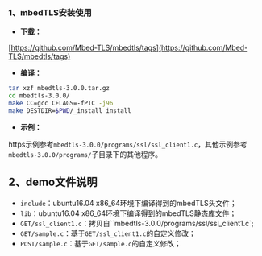 ### 1、mbedTLS安装使用

- **下载：**

[https://github.com/Mbed-TLS/mbedtls/tags](https://github.com/Mbed-TLS/mbedtls/tags)

- **编译：**

```bash
tar xzf mbedtls-3.0.0.tar.gz
cd mbedtls-3.0.0/
make CC=gcc CFLAGS=-fPIC -j96
make DESTDIR=$PWD/_install install
```

- **示例：**

https示例参考`mbedtls-3.0.0/programs/ssl/ssl_client1.c`，其他示例参考`mbedtls-3.0.0/programs/`子目录下的其他程序。

## 2、demo文件说明

- `include`：ubuntu16.04 x86_64环境下编译得到的mbedTLS头文件；
- `lib`：ubuntu16.04 x86_64环境下编译得到的mbedTLS静态库文件；
- `GET/ssl_client1.c`：拷贝自``mbedtls-3.0.0/programs/ssl/ssl_client1.c`;
- `GET/sample.c`：基于`GET/ssl_client1.c`的自定义修改；
- `POST/sample.c`：基于`GET/sample.c`的自定义修改；